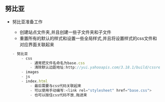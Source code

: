 ## 努比亚
- 努比亚准备工作
	- 创建站点文件夹,并且创建一些子文件夹和子文件
	- 重置所有的默认的样式和设置一些全局样式,并且将设置样式的css文件和对应界面关联起来
	
	```js
	- 努比亚
		- css
			- 通常把文件名命名为base.css
			- 清除默认边距地址:http://yui.yahooapis.com/3.18.1/build/cssreset/cssreset-min.css
		- images
		- js
		- index.html
			- 最后需要与css代码关联起来
			- 可以使用手动编写:<link rel="stylesheet" href="base.css">
			- 也可以按住css代码不放,拖进来
	```